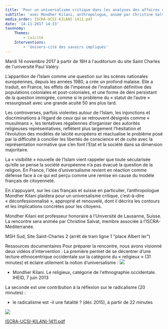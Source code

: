 ```yaml
---
title: 'Pour un universalisme critique dans les analyses des affaires de la Cité'
subTitle: 'avec Mondher Kilani, anthropologue, animé par Christine Salvat, membre associée à l’ISCRA-Méditerranée'
media_order: ISCRA-UCSI-KILANI-1411.pdf
date: '14-11-2017 14:33'
taxonomy:
    Themes:
        - Laïcité
    Interventions:
        - 'Univers-cité des savoirs impliqués'
---
```


Mardi 14 novembre 2017 à partir de 18H à l'auditorium du site Saint Charles de l'université Paul Valéry

L’apparition de l’Islam comme une question sur les scènes nationales européennes, depuis les années 1980, a crée un profond malaise. Elle a traduit, en France, les effets de l’impensé de l’installation définitive des populations coloniales et post-coloniales, et une forme de déni persistant de la question immigrée, comme si le problème du « statut de l’autre » ressurgissait avec une grande acuité 50 ans plus tard. 

Les controverses, parfois violentes autour de l’Islam, les injonctions et discriminations à l’égard de ceux qui se retrouvent désignés comme « musulmans », les tentatives régaliennes d’organiser des autorités religieuses représentatives, reflètent plus largement l‘hésitation et l’évolution des modèles de laïcité européens et réactualise le problème posé par la difficulté à concilier les libertés de conscience et de culte avec la représentation normative que s’en font l’Etat et la société dans sa dimension majoritaire. 

La « visibilité » nouvelle de l’Islam vient rappeler que toute sécularisée qu’elle se pense la société européenne n’a pas évacué la question de la religion. En France, l’idée d’universalisme revient en réaction comme défense face à ce qui est perçu comme une remise en cause du modèle français de citoyenneté. 

En s’appuyant, sur les cas français et suisse en particulier, l’anthropologue Mondher Kilani plaidera pour un universalisme critique, c’est-à-dire « déconfessionnalisé », approprié et renouvelé, dont il décrira les contours et les implications concrètes pour les citoyens.

Mondher Kilani est professeur honoraire à l’Université de Lausanne, Suisse.
La rencontre sera animée par Christine Salvat, membre associée à l’ISCRA-Méditerranée.

MSH Sud, Site Saint-Charles 2 (arrêt de tram ligne 1 "place Albert Ier")

Ressources documentaires
Pour préparer la rencontre, nous avons visionné deux vidéos d'intervention :
La première permet de se décentrer d’une lecture ethnocentrique occidentale sur la catégorie du « religieux » (31 minutes) et éclaire utilement la notion d’universalisme :
![](https://www.youtube.com/watch?v=gwQqMEMdFF8)

- Mondher Kilani. Le religieux, catégorie de l'ethnographie occidentale. IHEID, 7 juin 2013

La seconde est une contribution à la réflexion sur le radicalisme (20 minutes) :
- le radicalisme est -il une fatalité ? (déc 2015), à partir de 22 minutes

![](https://vimeo.com/149547654)

[ISCRA-UCSI-KILANI-1411.pdf](ISCRA-UCSI-KILANI-1411.pdf)
